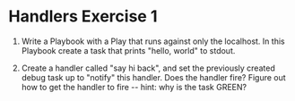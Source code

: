 # Handlers Exercise 1

1. Write a Playbook with a Play that runs against only the localhost. In this Playbook create a task that prints "hello, world" to stdout.

2. Create a handler called "say hi back", and set the previously created debug task up to "notify" this handler. Does the handler fire? Figure out how to get the handler to fire -- hint: why is the task GREEN?
